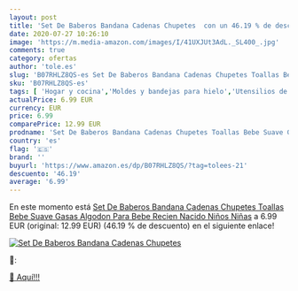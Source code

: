```yaml
---
layout: post
title: 'Set De Baberos Bandana Cadenas Chupetes  con un 46.19 % de descuento'
date: 2020-07-27 10:26:10
image: 'https://m.media-amazon.com/images/I/41UXJUt3AdL._SL400_.jpg'
comments: true
category: ofertas
author: 'tole.es'
slug: 'B07RHLZ8QS-es Set De Baberos Bandana Cadenas Chupetes Toallas Bebe Suave...'
sku: 'B07RHLZ8QS-es'
tags: [ 'Hogar y cocina','Moldes y bandejas para hielo','Utensilios de bar','Utensilios de cocina','bebe','chupetes', ]
actualPrice: 6.99 EUR
currency: EUR
price: 6.99
comparePrice: 12.99 EUR
prodname: 'Set De Baberos Bandana Cadenas Chupetes Toallas Bebe Suave Gasas Algodon Para Bebe Recien Nacido Niños Niñas'
country: 'es'
flag: '🇪🇸'
brand: ''
buyurl: 'https://www.amazon.es/dp/B07RHLZ8QS/?tag=tolees-21'
descuento: '46.19'
average: '6.99'
---
```


En este momento está [Set De Baberos Bandana Cadenas Chupetes Toallas Bebe Suave Gasas Algodon Para Bebe Recien Nacido Niños Niñas](https://www.amazon.es/dp/B07RHLZ8QS/?tag=tolees-21) a 6.99 EUR (original: 12.99 EUR) (46.19 %  de descuento) en el siguiente enlace!

[![Set De Baberos Bandana Cadenas Chupetes ](https://m.media-amazon.com/images/I/41UXJUt3AdL._SL400_.jpg)](https://www.amazon.es/dp/B07RHLZ8QS/?tag=tolees-21)

🔎:


[🛒 Aquí!!!](https://www.amazon.es/dp/B07RHLZ8QS/?tag=tolees-21)
